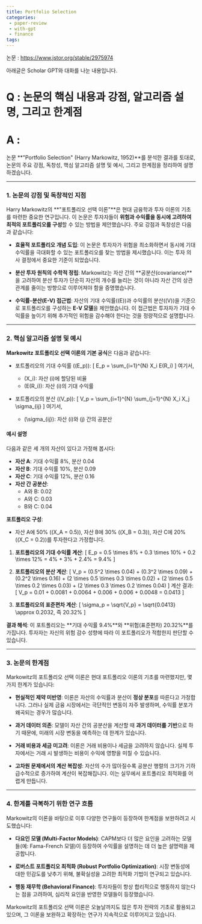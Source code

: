 ```yaml
---
title: Portfolio Selection
categories:
 - paper-review
 - with-gpt
 - finance
tags:
---
```



논문 : https://www.jstor.org/stable/2975974

아래글은 Scholar GPT와 대화를 나눈 내용입니다.

# Q : 논문의 핵심 내용과 강점, 알고리즘 설명, 그리고 한계점

# A : 

논문 **"Portfolio Selection" (Harry Markowitz, 1952)**를 분석한 결과를 토대로, 논문의 주요 강점, 독창성, 핵심 알고리즘 설명 및 예시, 그리고 한계점을 정리하여 설명하겠습니다.

---

### **1. 논문의 강점 및 독창적인 지점**
Harry Markowitz의 **"포트폴리오 선택 이론"**은 현대 금융학과 투자 이론의 기초를 마련한 중요한 연구입니다. 이 논문은 투자자들이 **위험과 수익률을 동시에 고려하여 최적의 포트폴리오를 구성**할 수 있는 방법을 제안했습니다. 주요 강점과 독창성은 다음과 같습니다:

- **효율적 포트폴리오 개념 도입**: 이 논문은 투자자가 위험을 최소화하면서 동시에 기대 수익률을 극대화할 수 있는 포트폴리오를 찾는 방법을 제시했습니다. 이는 투자 의사 결정에서 중요한 기준이 되었습니다.
  
- **분산 투자 원칙의 수학적 정립**: Markowitz는 자산 간의 **공분산(covariance)**을 고려하여 분산 투자가 단순히 자산의 개수를 늘리는 것이 아니라 자산 간의 상관관계를 줄이는 방향으로 이루어져야 함을 증명했습니다.

- **수익률-분산(E-V) 접근법**: 자산의 기대 수익률(\(E\))과 수익률의 분산(\(V\))을 기준으로 포트폴리오를 구성하는 **E-V 모델**을 제안했습니다. 이 접근법은 투자자가 기대 수익률을 높이기 위해 추가적인 위험을 감수해야 한다는 것을 정량적으로 설명합니다.

---

### **2. 핵심 알고리즘 설명 및 예시**

**Markowitz 포트폴리오 선택 이론의 기본 공식**은 다음과 같습니다:

- 포트폴리오의 기대 수익률 (\(E_p\)):
  \[
  E_p = \sum_{i=1}^{N} X_i E(R_i)
  \]
  여기서,
  - \(X_i\): 자산 \(i\)에 할당된 비율
  - \(E(R_i)\): 자산 \(i\)의 기대 수익률

- 포트폴리오의 분산 (\(V_p\)):
  \[
  V_p = \sum_{i=1}^{N} \sum_{j=1}^{N} X_i X_j \sigma_{ij}
  \]
  여기서,
  - \(\sigma_{ij}\): 자산 \(i\)와 \(j\) 간의 공분산

#### **예시 설명**
다음과 같은 세 개의 자산이 있다고 가정해 봅시다:

- **자산 A**: 기대 수익률 8%, 분산 0.04
- **자산 B**: 기대 수익률 10%, 분산 0.09
- **자산 C**: 기대 수익률 12%, 분산 0.16
- **자산 간 공분산**:
  - A와 B: 0.02
  - A와 C: 0.03
  - B와 C: 0.04

**포트폴리오 구성**:
- 자산 A에 50% (\(X_A = 0.5\)), 자산 B에 30% (\(X_B = 0.3\)), 자산 C에 20% (\(X_C = 0.2\))를 투자한다고 가정합니다.

1. **포트폴리오의 기대 수익률 계산**:
   \[
   E_p = 0.5 \times 8\% + 0.3 \times 10\% + 0.2 \times 12\% = 4\% + 3\% + 2.4\% = 9.4\%
   \]

2. **포트폴리오의 분산 계산**:
   \[
   V_p = (0.5^2 \times 0.04) + (0.3^2 \times 0.09) + (0.2^2 \times 0.16) + (2 \times 0.5 \times 0.3 \times 0.02) + (2 \times 0.5 \times 0.2 \times 0.03) + (2 \times 0.3 \times 0.2 \times 0.04)
   \]
   계산 결과:
   \[
   V_p = 0.01 + 0.0081 + 0.0064 + 0.006 + 0.006 + 0.0048 = 0.0413
   \]

3. **포트폴리오의 표준편차 계산**:
   \[
   \sigma_p = \sqrt{V_p} = \sqrt{0.0413} \approx 0.2032, 즉 20.32\%
   \]

**결과 해석**: 이 포트폴리오는 **기대 수익률 9.4%**와 **위험(표준편차) 20.32%**를 가집니다. 투자자는 자신의 위험 감수 성향에 따라 이 포트폴리오가 적합한지 판단할 수 있습니다.

---

### **3. 논문의 한계점**

Markowitz의 포트폴리오 선택 이론은 현대 포트폴리오 이론의 기초를 마련했지만, 몇 가지 한계가 있습니다:

- **현실적인 제약 미반영**: 이론은 자산의 수익률과 분산이 **정상 분포**를 따른다고 가정합니다. 그러나 실제 금융 시장에서는 극단적인 변동이 자주 발생하며, 수익률 분포가 왜곡되는 경우가 많습니다.

- **과거 데이터 의존**: 모델이 자산 간의 공분산을 계산할 때 **과거 데이터를 기반**으로 하기 때문에, 미래의 시장 변동을 예측하는 데 한계가 있습니다.

- **거래 비용과 세금 미고려**: 이론은 거래 비용이나 세금을 고려하지 않습니다. 실제 투자에서는 거래 시 발생하는 비용이 수익에 영향을 미칠 수 있습니다.

- **고차원 문제에서의 계산 복잡성**: 자산의 수가 많아질수록 공분산 행렬의 크기가 기하급수적으로 증가하여 계산이 복잡해집니다. 이는 실무에서 포트폴리오 최적화를 어렵게 만듭니다.

---

### **4. 한계를 극복하기 위한 연구 흐름**

Markowitz의 이론을 바탕으로 이후 다양한 연구들이 등장하여 한계점을 보완하려고 시도했습니다:

- **다요인 모델 (Multi-Factor Models)**: CAPM보다 더 많은 요인을 고려하는 모델들(예: Fama-French 모델)이 등장하여 수익률을 설명하는 데 더 높은 설명력을 제공합니다.

- **로버스트 포트폴리오 최적화 (Robust Portfolio Optimization)**: 시장 변동성에 대한 민감도를 낮추기 위해, 불확실성을 고려한 최적화 기법이 연구되고 있습니다.

- **행동 재무학 (Behavioral Finance)**: 투자자들이 항상 합리적으로 행동하지 않는다는 점을 고려하여, 심리적 요인을 반영한 모델들이 등장했습니다.

Markowitz의 포트폴리오 선택 이론은 오늘날까지도 많은 투자 전략의 기초로 활용되고 있으며, 그 이론을 보완하고 확장하는 연구가 지속적으로 이루어지고 있습니다.